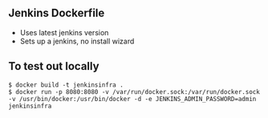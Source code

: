 ## Jenkins Dockerfile

* Uses latest jenkins version
* Sets up a jenkins, no install wizard

## To test out locally

```
$ docker build -t jenkinsinfra .
$ docker run -p 8080:8080 -v /var/run/docker.sock:/var/run/docker.sock -v /usr/bin/docker:/usr/bin/docker -d -e JENKINS_ADMIN_PASSWORD=admin jenkinsinfra
```
